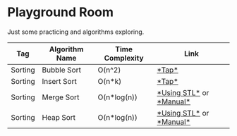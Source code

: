 # Playground Room

Just some practicing and algorithms exploring.

Tag|Algorithm Name|Time Complexity|Link
-|-|-|-
Sorting|Bubble Sort|O(n^2)|[\*Tap\*](https://github.com/myvsky/competitive-programming/blob/master/Playground/Sorting/BubbleSort.cpp)
Sorting|Insert Sort|O(n*k)|[\*Tap\*](https://github.com/myvsky/competitive-programming/blob/master/Playground/Sorting/InsertSort.cpp)
Sorting|Merge Sort|O(n*log(n))|[\*Using STL\*](https://github.com/myvsky/competitive-programming/blob/master/Playground/Sorting/MergeSortSTL.cpp) or [\*Manual\*](https://github.com/myvsky/competitive-programming/blob/master/Playground/Sorting/MergeSortManual.cpp)
Sorting|Heap Sort|O(n*log(n))|[\*Using STL\*](https://github.com/myvsky/competitive-programming/blob/master/Playground/Sorting/HeapSortSTL.cpp) or [\*Manual\*](https://github.com/myvsky/competitive-programming/blob/master/Playground/Sorting/HeapSortManual.cpp)
